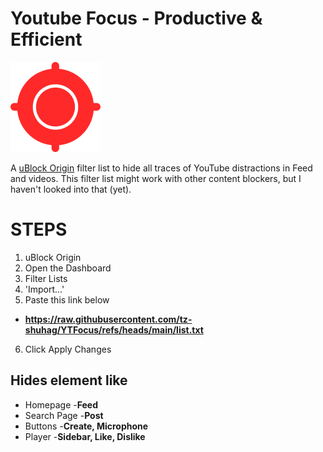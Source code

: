 # Youtube Focus - Productive & Efficient
![Logo](assests/img/icon.png)

A [uBlock Origin](https://github.com/gorhill/uBlock) filter list to hide all traces of YouTube distractions in Feed and videos.
This filter list might work with other content blockers, but I haven't looked into that (yet).

# STEPS
1. uBlock Origin
2. Open the Dashboard
3. Filter Lists
4. 'Import...'
5. Paste this link below
- **https://raw.githubusercontent.com/tz-shuhag/YTFocus/refs/heads/main/list.txt**
6. Click Apply Changes

## Hides element like
- Homepage -**Feed**
- Search Page -**Post**
- Buttons -**Create, Microphone**
- Player -**Sidebar, Like, Dislike**
